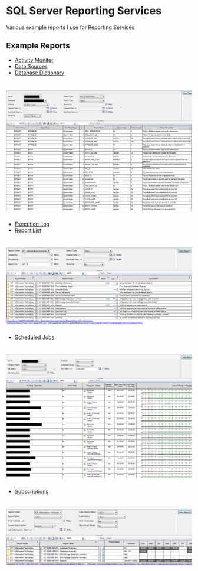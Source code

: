 # SQL Server Reporting Services
Various example reports I use for Reporting Services

## Example Reports
* [Activity Moniter](/ExampleReports/Activity%20Moniter.rdl)
* [Data Sources](Data%20Sources.rdl)
* [Database Dictionary](Database%20Dictionary.rdl)
<h1 align="left">
  <img src="Images/ssrsdatadictionary.png" alt="ssrsdatadictionary" />
</h1>

* [Execution Log](Execution%20Log.rdl)
* [Report List](Report%20List.rdl)
<h1 align="left">
  <img src="Images/ssrsreportlisting.png" alt="ssrsreportlisting" />
</h1>

* [Scheduled Jobs](Scheduled%20Jobs.rdl)
<h1 align="left">
  <img src="Images/ssrsscheduledjobs.png" alt="ssrsscheduledjobs" />
</h1>

* [Subscriptions](Subscriptions.rdl)
<h1 align="left">
  <img src="Images/ssrsreportsubscriptions.png" alt="ssrsreportsubscriptions" />
</h1>

